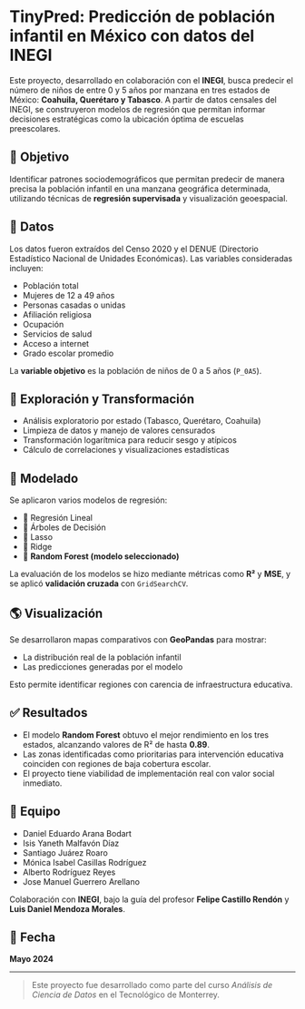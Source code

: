 # TinyPred: Predicción de población infantil en México con datos del INEGI

Este proyecto, desarrollado en colaboración con el **INEGI**, busca predecir el número de niños de entre 0 y 5 años por manzana en tres estados de México: **Coahuila, Querétaro y Tabasco**. A partir de datos censales del INEGI, se construyeron modelos de regresión que permitan informar decisiones estratégicas como la ubicación óptima de escuelas preescolares.

## 🧭 Objetivo

Identificar patrones sociodemográficos que permitan predecir de manera precisa la población infantil en una manzana geográfica determinada, utilizando técnicas de **regresión supervisada** y visualización geoespacial.

## 🧩 Datos

Los datos fueron extraídos del Censo 2020 y el DENUE (Directorio Estadístico Nacional de Unidades Económicas). Las variables consideradas incluyen:

- Población total
- Mujeres de 12 a 49 años
- Personas casadas o unidas
- Afiliación religiosa
- Ocupación
- Servicios de salud
- Acceso a internet
- Grado escolar promedio

La **variable objetivo** es la población de niños de 0 a 5 años (`P_0A5`).

## 🔎 Exploración y Transformación

- Análisis exploratorio por estado (Tabasco, Querétaro, Coahuila)
- Limpieza de datos y manejo de valores censurados
- Transformación logarítmica para reducir sesgo y atípicos
- Cálculo de correlaciones y visualizaciones estadísticas

## 🧠 Modelado

Se aplicaron varios modelos de regresión:

- 🔹 Regresión Lineal
- 🔹 Árboles de Decisión
- 🔹 Lasso
- 🔹 Ridge
- 🔹 **Random Forest (modelo seleccionado)**

La evaluación de los modelos se hizo mediante métricas como **R²** y **MSE**, y se aplicó **validación cruzada** con `GridSearchCV`.

## 🌎 Visualización

Se desarrollaron mapas comparativos con **GeoPandas** para mostrar:
- La distribución real de la población infantil
- Las predicciones generadas por el modelo

Esto permite identificar regiones con carencia de infraestructura educativa.

## ✅ Resultados

- El modelo **Random Forest** obtuvo el mejor rendimiento en los tres estados, alcanzando valores de R² de hasta **0.89**.
- Las zonas identificadas como prioritarias para intervención educativa coinciden con regiones de baja cobertura escolar.
- El proyecto tiene viabilidad de implementación real con valor social inmediato.

## 🤝 Equipo

- Daniel Eduardo Arana Bodart
- Isis Yaneth Malfavón Díaz
- Santiago Juárez Roaro  
- Mónica Isabel Casillas Rodríguez  
- Alberto Rodríguez Reyes
- Jose Manuel Guerrero Arellano 


Colaboración con **INEGI**, bajo la guía del profesor **Felipe Castillo Rendón** y **Luis Daniel Mendoza Morales**.

## 📌 Fecha

**Mayo 2024**

---

> Este proyecto fue desarrollado como parte del curso *Análisis de Ciencia de Datos* en el Tecnológico de Monterrey.

